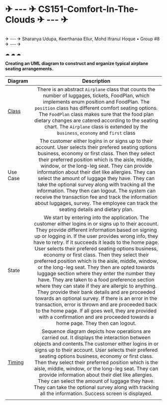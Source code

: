 # ✈ --- ✈ CS151-Comfort-In-The-Clouds ✈ --- ✈

<br />
 ✈ --- ✈ Sharanya Udupa, Keerthanaa Ellur, Mohd Ifranul Hoque • Group #8  ✈ --- ✈ 
           
              
                     
<br />
              
☁ ☁ ☁
         

**Creating an UML diagram to construct and organize typical airplane seating arrangements.**

| Diagram       | Description                                                                    | 
| ------------- |:-------------:                                                                 | 
| [Class](https://github.com/sharanya2003/CS151-Comfort-In-The-Clouds/blob/55d126d5e1a8597c6a7b3b0f04a2ffe680492647/diagrams/ComfortInTheClouds-ClassDiag.png)         | There is an abstract `Airplane` class that counts the number of luggages, tickets, FoodPlan, which implements enum position and FoodPlan. The `position` class has different comfort seating options. The `FoodPlan` class makes sure that the food plan dietary changes are catered according to the seating chart. The `Airplane` class is extended by the `business`, `economy` and `first` class                 | 
| Use Case      | The customer either logins in or signs up to their account. User selects their prefered seating options business, economy or first class. Then they select their preferred position which is the aisle, middle, window, or the long-leg seat. They can provide information about their diet like allergies. They can select the amount of luggage they have. They can take the optional survey along with tracking all the information. They then can logout. The system can receive the transaction fee and track the information about luggages, survey. The employee can track the seating details and dietary plan.                                                                     |   
| State         | We start by entering into the application. The customer either logins in or signs up to their account. They provide different information based on signing up or logging in. If the user provides wrong info, they have to retry. If it succeeds it leads to the home page. User selects their prefered seating options business, economy or first class. Then they select their preferred position which is the aisle, middle, window, or the long-leg seat. They then are opted towards luggage section where they enter the number they have. They are taken to a food preference section where they can state if they are allergic to anything. They provide their bank details and are proceeded towards an optional survey. If there is an error in the transaction, error is thrown and are proceeded back to the home page. If all goes well, they are provided with a confirmation and are proceeded towards a home page. They then can logout.                                                                       | 
| [Timing](https://user-images.githubusercontent.com/57739452/197606012-4797d48f-f307-4a88-b2eb-530396180f17.png) | Sequence diagram depicts how operations are carried out. It displays the interaction between objects and contents.The customer either logins in or signs up to their account. User selects their prefered seating options business, economy or first class. Then they select their preferred position which is the aisle, middle, window, or the long-leg seat. They can provide information about their diet like allergies. They can select the amount of luggage they have. They can take the optional survey along with tracking all the information. Success screen is displayed.
                                                                               |
